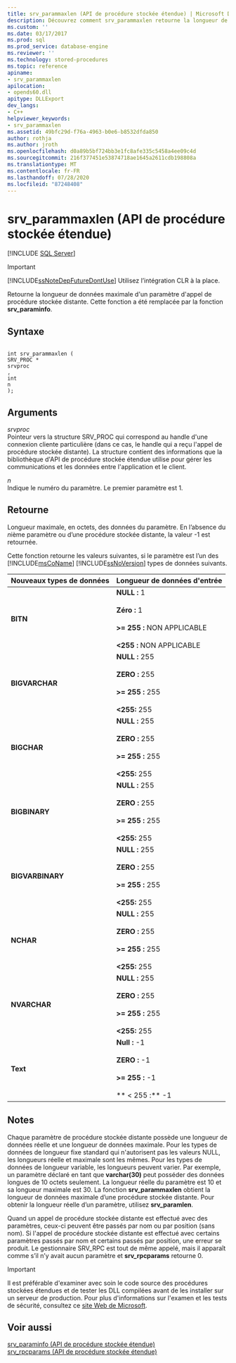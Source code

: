```yaml
---
title: srv_parammaxlen (API de procédure stockée étendue) | Microsoft Docs
description: Découvrez comment srv_parammaxlen retourne la longueur de données maximale d’un paramètre d’appel de procédure stockée distante.
ms.custom: ''
ms.date: 03/17/2017
ms.prod: sql
ms.prod_service: database-engine
ms.reviewer: ''
ms.technology: stored-procedures
ms.topic: reference
apiname:
- srv_parammaxlen
apilocation:
- opends60.dll
apitype: DLLExport
dev_langs:
- C++
helpviewer_keywords:
- srv_parammaxlen
ms.assetid: 49bfc29d-f76a-4963-b0e6-b8532dfda850
author: rothja
ms.author: jroth
ms.openlocfilehash: d0a89b5bf724bb3e1fc8afe335c5458a4ee09c4d
ms.sourcegitcommit: 216f377451e53874718ae1645a2611cdb198808a
ms.translationtype: MT
ms.contentlocale: fr-FR
ms.lasthandoff: 07/28/2020
ms.locfileid: "87248408"
---
```

# <a name="srv_parammaxlen-extended-stored-procedure-api"></a>srv_parammaxlen (API de procédure stockée étendue)
 [!INCLUDE [SQL Server](../../includes/applies-to-version/sqlserver.md)]
    
> [!IMPORTANT]  
>  [!INCLUDE[ssNoteDepFutureDontUse](../../includes/ssnotedepfuturedontuse-md.md)] Utilisez l’intégration CLR à la place.  
  
 Retourne la longueur de données maximale d'un paramètre d'appel de procédure stockée distante. Cette fonction a été remplacée par la fonction **srv_paraminfo**.  
  
## <a name="syntax"></a>Syntaxe  
  
```  
  
int srv_parammaxlen (  
SRV_PROC *  
srvproc  
,  
int  
n   
);  
```  
  
## <a name="arguments"></a>Arguments  
 *srvproc*  
 Pointeur vers la structure SRV_PROC qui correspond au handle d'une connexion cliente particulière (dans ce cas, le handle qui a reçu l'appel de procédure stockée distante). La structure contient des informations que la bibliothèque d'API de procédure stockée étendue utilise pour gérer les communications et les données entre l'application et le client.  
  
 *n*  
 Indique le numéro du paramètre. Le premier paramètre est 1.  
  
## <a name="returns"></a>Retourne  
 Longueur maximale, en octets, des données du paramètre. En l’absence du *n*ième paramètre ou d’une procédure stockée distante, la valeur -1 est retournée.  
  
 Cette fonction retourne les valeurs suivantes, si le paramètre est l’un des [!INCLUDE[msCoName](../../includes/msconame-md.md)] [!INCLUDE[ssNoVersion](../../includes/ssnoversion-md.md)] types de données suivants.  
  
|Nouveaux types de données|Longueur de données d'entrée|  
|--------------------|-----------------------|  
|**BITN**|**NULL :** 1<br /><br /> **Zéro :** 1<br /><br /> **>= 255 :** NON APPLICABLE<br /><br /> **<255 :** NON APPLICABLE|  
|**BIGVARCHAR**|**NULL :** 255<br /><br /> **ZERO :** 255<br /><br /> **>= 255 :** 255<br /><br /> **<255:** 255|  
|**BIGCHAR**|**NULL :** 255<br /><br /> **ZERO :** 255<br /><br /> **>= 255 :** 255<br /><br /> **<255:** 255|  
|**BIGBINARY**|**NULL :** 255<br /><br /> **ZERO :** 255<br /><br /> **>= 255 :** 255<br /><br /> **<255:** 255|  
|**BIGVARBINARY**|**NULL :** 255<br /><br /> **ZERO :** 255<br /><br /> **>= 255 :** 255<br /><br /> **<255:** 255|  
|**NCHAR**|**NULL :** 255<br /><br /> **ZERO :** 255<br /><br /> **>= 255 :** 255<br /><br /> **<255:** 255|  
|**NVARCHAR**|**NULL :** 255<br /><br /> **ZERO :** 255<br /><br /> **>= 255 :** 255<br /><br /> **<255:** 255|  
|**Text**|**Null :** -1<br /><br /> **ZERO :** -1<br /><br /> **>= 255 :** -1<br /><br /> ** \< 255 :** -1|  
  
## <a name="remarks"></a>Notes  
 Chaque paramètre de procédure stockée distante possède une longueur de données réelle et une longueur de données maximale. Pour les types de données de longueur fixe standard qui n'autorisent pas les valeurs NULL, les longueurs réelle et maximale sont les mêmes. Pour les types de données de longueur variable, les longueurs peuvent varier. Par exemple, un paramètre déclaré en tant que **varchar(30)** peut posséder des données longues de 10 octets seulement. La longueur réelle du paramètre est 10 et sa longueur maximale est 30. La fonction **srv_parammaxlen** obtient la longueur de données maximale d’une procédure stockée distante. Pour obtenir la longueur réelle d’un paramètre, utilisez **srv_paramlen**.  
  
 Quand un appel de procédure stockée distante est effectué avec des paramètres, ceux-ci peuvent être passés par nom ou par position (sans nom). Si l'appel de procédure stockée distante est effectué avec certains paramètres passés par nom et certains passés par position, une erreur se produit. Le gestionnaire SRV_RPC est tout de même appelé, mais il apparaît comme s’il n’y avait aucun paramètre et **srv_rpcparams** retourne 0.  
  
> [!IMPORTANT]  
>  Il est préférable d'examiner avec soin le code source des procédures stockées étendues et de tester les DLL compilées avant de les installer sur un serveur de production. Pour plus d'informations sur l'examen et les tests de sécurité, consultez ce [site Web de Microsoft](https://go.microsoft.com/fwlink/?LinkID=54761&amp;clcid=0x409https://msdn.microsoft.com/security/).  
  
## <a name="see-also"></a>Voir aussi  
 [srv_paraminfo &#40;API de procédure stockée étendue&#41;](../../relational-databases/extended-stored-procedures-reference/srv-paraminfo-extended-stored-procedure-api.md)   
 [srv_rpcparams &#40;API de procédure stockée étendue&#41;](../../relational-databases/extended-stored-procedures-reference/srv-rpcparams-extended-stored-procedure-api.md)  
  
  
